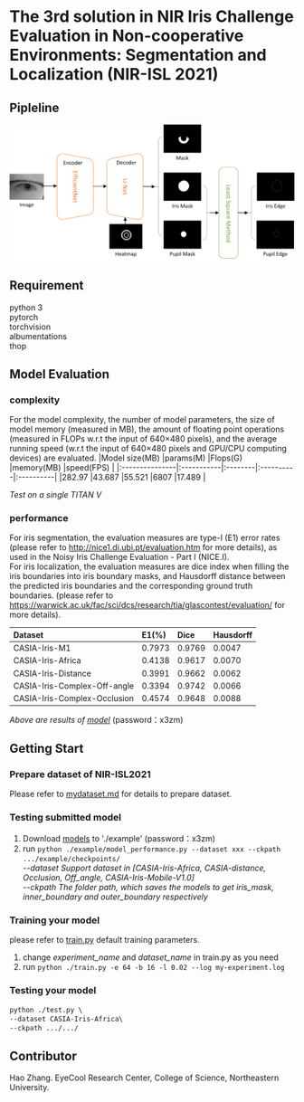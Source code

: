 # The 3rd solution in NIR Iris Challenge Evaluation in Non-cooperative Environments: Segmentation and Localization (NIR-ISL 2021)


## Pipleline
![pipeline](pipeline.png)


## Requirement
python 3  
pytorch  
torchvision  
albumentations  
thop


## Model Evaluation
### complexity
For the model complexity, the number of model parameters, the size of model memory (measured in MB), the amount of floating point operations (measured in FLOPs w.r.t the input of 640×480 pixels), and the average running speed (w.r.t the input of 640×480 pixels and GPU/CPU computing devices) are evaluated.
|Model size(MB)  |params(M)   |Flops(G) |memory(MB) |speed(FPS) |
|:---------------|:-----------|:--------|:----------|:----------|
|282.97          |43.687      |55.521   |6807       |17.489     |

*Test on a single TITAN V*

### performance
For iris segmentation, the evaluation measures are type-I (E1) error rates (please refer to http://nice1.di.ubi.pt/evaluation.htm for more details), as used in the Noisy Iris Challenge Evaluation - Part I (NICE.I).  
For iris localization, the evaluation measures are dice index when filling the iris boundaries into iris boundary masks, and Hausdorff distance between the predicted iris boundaries and the corresponding ground truth boundaries. (please refer to https://warwick.ac.uk/fac/sci/dcs/research/tia/glascontest/evaluation/ for more details). 

|Dataset                        |E1(%)        |Dice       |Hausdorff   |
|:------------------------------|:------------|:----------|:-----------|
|CASIA-Iris-M1                  |0.7973       |0.9769     |0.0047      |
|CASIA-Iris-Africa              |0.4138       |0.9617     |0.0070      |
|CASIA-Iris-Distance            |0.3991       |0.9662     |0.0062      |
|CASIA-Iris-Complex-Off-angle   |0.3394       |0.9742     |0.0066      |
|CASIA-Iris-Complex-Occlusion   |0.4574       |0.9648     |0.0088      |

*Above are results of [model](https://pan.baidu.com/s/11zHhHryzhOhfJJ8NEPlv-g)* (password：x3zm)


## Getting Start

### Prepare dataset of NIR-ISL2021
Please refer to [mydataset.md](datasets/readme.md) for details to prepare dataset.

### Testing submitted model
1. Download [models](https://pan.baidu.com/s/11zHhHryzhOhfJJ8NEPlv-g) to './example'  (password：x3zm)  
2. run `python ./example/model_performance.py --dataset xxx --ckpath .../example/checkpoints/`  
*--dataset   Support dataset in [CASIA-Iris-Africa, CASIA-distance, Occlusion, Off_angle, CASIA-Iris-Mobile-V1.0]*  
*--ckpath    The folder path, which saves the models to get iris_mask, inner_boundary and outer_boundary respectively*  

### Training your model
please refer to [train.py](./train.py) default training parameters.
1. change *experiment_name* and *dataset_name* in train.py as you need
2. run `python ./train.py -e 64 -b 16 -l 0.02 --log my-experiment.log`

### Testing your model
```
python ./test.py \
--dataset CASIA-Iris-Africa\
--ckpath .../.../
```


## Contributor
Hao Zhang. EyeCool Research Center, College of Science, Northeastern University.

